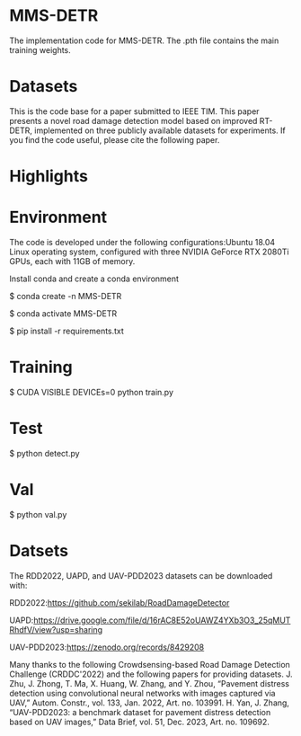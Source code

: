 # MMS-DETR
The implementation code for MMS-DETR. The .pth file contains the main training weights.

# Datasets
This is the code base for a paper submitted to IEEE TIM. This paper presents a novel road damage detection model based on improved RT-DETR, implemented on three publicly available datasets for experiments. 
If you find the code useful, please cite the following paper.

# Highlights


# Environment 
The code is developed under the following configurations:Ubuntu 18.04 Linux operating system, configured with three NVIDIA GeForce RTX 2080Ti GPUs, each with 11GB of memory.

Install conda and create a conda environment

$ conda create -n MMS-DETR

$ conda activate MMS-DETR

$ pip install -r requirements.txt

# Training
$ CUDA VISIBLE DEVICEs=0 python train.py
# Test
$ python detect.py
# Val
$ python val.py
# Datsets
The RDD2022, UAPD, and UAV-PDD2023 datasets can be downloaded with:

RDD2022:https://github.com/sekilab/RoadDamageDetector

UAPD:https://drive.google.com/file/d/16rAC8E52oUAWZ4YXb3O3_25qMUTRhdfV/view?usp=sharing

UAV-PDD2023:https://zenodo.org/records/8429208

Many thanks to the following Crowdsensing-based Road Damage Detection Challenge (CRDDC'2022) and the following papers for providing datasets.
J. Zhu, J. Zhong, T. Ma, X. Huang, W. Zhang, and Y. Zhou, “Pavement distress detection using convolutional neural networks with images captured via UAV,” Autom. Constr., vol. 133, Jan. 2022, Art. no. 103991.
H. Yan, J. Zhang, “UAV-PDD2023: a benchmark dataset for pavement distress detection based on UAV images,” Data Brief, vol. 51, Dec. 2023, Art. no. 109692.
